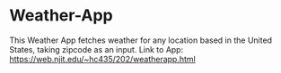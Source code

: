 # Weather-App
This Weather App fetches weather for any location based in the United States, taking zipcode as an input. 
Link to App: https://web.njit.edu/~hc435/202/weatherapp.html
